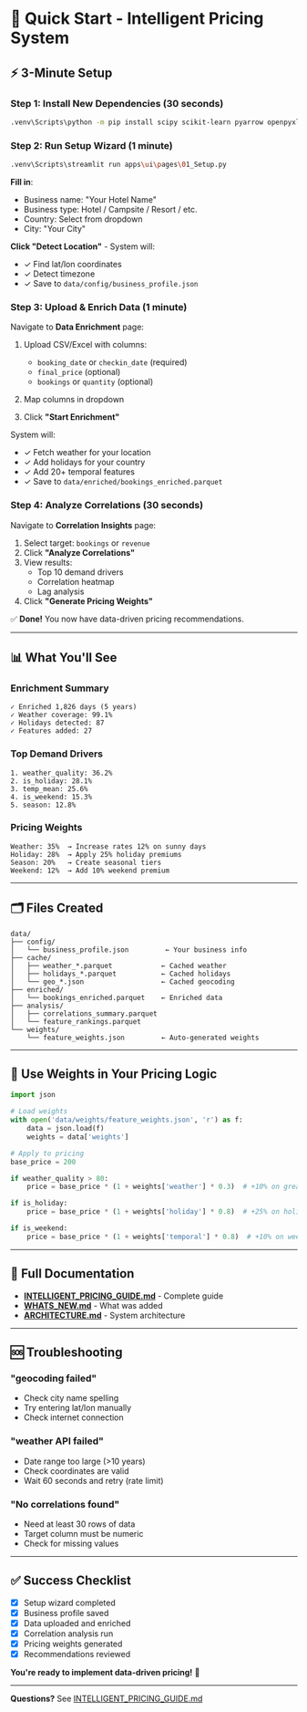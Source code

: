 # 🚀 Quick Start - Intelligent Pricing System

## ⚡ 3-Minute Setup

### Step 1: Install New Dependencies (30 seconds)

```bash
.venv\Scripts\python -m pip install scipy scikit-learn pyarrow openpyxl
```

### Step 2: Run Setup Wizard (1 minute)

```bash
.venv\Scripts\streamlit run apps\ui\pages\01_Setup.py
```

**Fill in**:
- Business name: "Your Hotel Name"
- Business type: Hotel / Campsite / Resort / etc.
- Country: Select from dropdown
- City: "Your City"

**Click "Detect Location"** - System will:
- ✓ Find lat/lon coordinates
- ✓ Detect timezone
- ✓ Save to `data/config/business_profile.json`

### Step 3: Upload & Enrich Data (1 minute)

Navigate to **Data Enrichment** page:

1. Upload CSV/Excel with columns:
   - `booking_date` or `checkin_date` (required)
   - `final_price` (optional)
   - `bookings` or `quantity` (optional)

2. Map columns in dropdown

3. Click **"Start Enrichment"**

System will:
- ✓ Fetch weather for your location
- ✓ Add holidays for your country
- ✓ Add 20+ temporal features
- ✓ Save to `data/enriched/bookings_enriched.parquet`

### Step 4: Analyze Correlations (30 seconds)

Navigate to **Correlation Insights** page:

1. Select target: `bookings` or `revenue`
2. Click **"Analyze Correlations"**
3. View results:
   - Top 10 demand drivers
   - Correlation heatmap
   - Lag analysis
4. Click **"Generate Pricing Weights"**

✅ **Done!** You now have data-driven pricing recommendations.

---

## 📊 What You'll See

### Enrichment Summary
```
✓ Enriched 1,826 days (5 years)
✓ Weather coverage: 99.1%
✓ Holidays detected: 87
✓ Features added: 27
```

### Top Demand Drivers
```
1. weather_quality: 36.2%
2. is_holiday: 28.1%
3. temp_mean: 25.6%
4. is_weekend: 15.3%
5. season: 12.8%
```

### Pricing Weights
```
Weather: 35%  → Increase rates 12% on sunny days
Holiday: 28%  → Apply 25% holiday premiums
Season: 20%   → Create seasonal tiers
Weekend: 12%  → Add 10% weekend premium
```

---

## 🗂️ Files Created

```
data/
├── config/
│   └── business_profile.json         ← Your business info
├── cache/
│   ├── weather_*.parquet            ← Cached weather
│   ├── holidays_*.parquet           ← Cached holidays
│   └── geo_*.json                   ← Cached geocoding
├── enriched/
│   └── bookings_enriched.parquet    ← Enriched data
├── analysis/
│   ├── correlations_summary.parquet
│   └── feature_rankings.parquet
└── weights/
    └── feature_weights.json         ← Auto-generated weights
```

---

## 🎯 Use Weights in Your Pricing Logic

```python
import json

# Load weights
with open('data/weights/feature_weights.json', 'r') as f:
    data = json.load(f)
    weights = data['weights']

# Apply to pricing
base_price = 200

if weather_quality > 80:
    price = base_price * (1 + weights['weather'] * 0.3)  # +10% on great weather

if is_holiday:
    price = base_price * (1 + weights['holiday'] * 0.8)  # +25% on holidays

if is_weekend:
    price = base_price * (1 + weights['temporal'] * 0.8)  # +10% on weekends
```

---

## 📖 Full Documentation

- **[INTELLIGENT_PRICING_GUIDE.md](INTELLIGENT_PRICING_GUIDE.md)** - Complete guide
- **[WHATS_NEW.md](WHATS_NEW.md)** - What was added
- **[ARCHITECTURE.md](ARCHITECTURE.md)** - System architecture

---

## 🆘 Troubleshooting

### "geocoding failed"
- Check city name spelling
- Try entering lat/lon manually
- Check internet connection

### "weather API failed"
- Date range too large (>10 years)
- Check coordinates are valid
- Wait 60 seconds and retry (rate limit)

### "No correlations found"
- Need at least 30 rows of data
- Target column must be numeric
- Check for missing values

---

## ✅ Success Checklist

- [x] Setup wizard completed
- [x] Business profile saved
- [x] Data uploaded and enriched
- [x] Correlation analysis run
- [x] Pricing weights generated
- [x] Recommendations reviewed

**You're ready to implement data-driven pricing!** 🎉

---

**Questions?** See [INTELLIGENT_PRICING_GUIDE.md](INTELLIGENT_PRICING_GUIDE.md)
